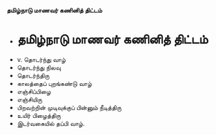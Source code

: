 **தமிழ்நாடு மாணவர் கணினித் திட்டம்**
- # தமிழ்நாடு மாணவர் கணினித் திட்டம்
- v. தொடர்ந்து வாழ்
- தொடர்ந்து நிலவு
- தொடர்ந்திரு
- காலத்தைப் புறங்கண்டு  வாழ்
-  எஞ்சிப்பிழை
- எஞ்சியிரு
- பிறவற்றின் முடிவுக்குப் பின்னும் நீடித்திரு
- உயிர் பிழைத்திரு
- இடர்வகையில் தப்பி வாழ்.

